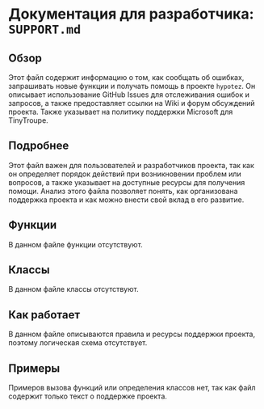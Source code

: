# Документация для разработчика: `SUPPORT.md`

## Обзор

Этот файл содержит информацию о том, как сообщать об ошибках, запрашивать новые функции и получать помощь в проекте `hypotez`. Он описывает использование GitHub Issues для отслеживания ошибок и запросов, а также предоставляет ссылки на Wiki и форум обсуждений проекта. Также указывает на политику поддержки Microsoft для TinyTroupe.

## Подробнее

Этот файл важен для пользователей и разработчиков проекта, так как он определяет порядок действий при возникновении проблем или вопросов, а также указывает на доступные ресурсы для получения помощи. Анализ этого файла позволяет понять, как организована поддержка проекта и как можно внести свой вклад в его развитие.

## Функции

В данном файле функции отсутствуют.

## Классы

В данном файле классы отсутствуют.

## Как работает

В данном файле описываются правила и ресурсы поддержки проекта, поэтому логическая схема отсутствует.

## Примеры

Примеров вызова функций или определения классов нет, так как файл содержит только текст о поддержке проекта.